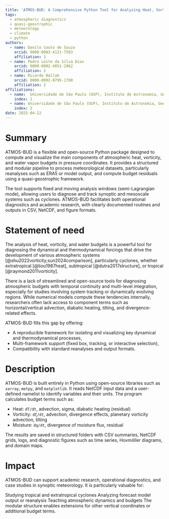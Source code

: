 ```yaml
---
title: 'ATMOS-BUD: A Comprehensive Python Tool for Analyzing Heat, Vorticity and Water Budgets on the Atmosphere'
tags:
  - atmospheric diagnostics
  - quasi-geostrophic
  - meteorology
  - climate
  - python
authors:
  - name: Danilo Couto de Souza
    orcid: 0000-0003-4121-7583
    affiliation: 1
  - name: Pedro Leite da Silva Dias
    orcid: 0000-0002-4051-2962
    affiliation: 2
  - name: Ricardo Hallak
    orcid: 0000-0002-8795-1700
    affiliation: 2
affiliations:
  - name:  Universidade de São Paulo (USP), Instituto de Astronomia, Geofísica e Ciências Atmosféricas (IAG), São Paulo, Brazil & Climate Risk Initiative, IRB(re), Rio de Janeiro, Brazil
    index: 1
  - name: Universidade de São Paulo (USP), Instituto de Astronomia, Geofísica e Ciências Atmosféricas (IAG), São Paulo, Brazil
    index: 2
date: 2025-04-22
---
```


# Summary

ATMOS-BUD is a flexible and open-source Python package designed to compute and visualize the main components of atmospheric heat, vorticity, and water vapor budgets in pressure coordinates. It provides a structured and modular pipeline to process meteorological datasets, particularly reanalyses such as ERA5 or model output, and compute budget residuals using a quasi-geostrophic framework. 

The tool supports fixed and moving analysis windows (semi-Lagrangian mode), allowing users to diagnose and track synoptic and mesoscale systems such as cyclones. ATMOS-BUD facilitates both operational diagnostics and academic research, with clearly documented routines and outputs in CSV, NetCDF, and figure formats.

# Statement of need

The analysis of heat, vorticity, and water budgets is a powerful tool for diagnosing the dynamical and thermodynamical forcings that drive the development of various atmospheric systems [@shu2022vorticity;sun2024comparison], particularly cyclones, whether extratropical [@liou1987heat], subtropical [@dutra2017structure], or tropical [@raymond2011vorticity].

There is a lack of streamlined and open-source tools for diagnosing atmospheric budgets with temporal continuity and multi-level integration, especially for studies involving system tracking or dynamically evolving regions. While numerical models compute these tendencies internally, researchers often lack access to component terms such as horizontal/vertical advection, diabatic heating, tilting, and divergence-related effects.

ATMOS-BUD fills this gap by offering:
- A reproducible framework for isolating and visualizing key dynamical and thermodynamical processes,
- Multi-framework support (fixed box, tracking, or interactive selection),
- Compatibility with standard reanalyses and output formats.

# Description

ATMOS-BUD is built entirely in Python using open-source libraries such as `xarray`, `metpy`, and `matplotlib`. It reads NetCDF input data and a user-defined namelist to identify variables and their units. The program calculates budget terms such as:

- Heat: `dT/dt`, advection, sigma, diabatic heating (residual)
- Vorticity: `dζ/dt`, advection, divergence effects, planetary vorticity advection, tilting
- Moisture: `dq/dt`, divergence of moisture flux, residual

The results are saved in structured folders with CSV summaries, NetCDF grids, logs, and diagnostic figures such as time series, Hovmöller diagrams, and domain maps.

# Impact

ATMOS-BUD can support academic research, operational diagnostics, and case studies in synoptic meteorology. It is particularly valuable for:

Studying tropical and extratropical cyclones
Analyzing forecast model output or reanalysis
Teaching atmospheric dynamics and budgets
The modular structure enables extensions for other vertical coordinates or additional budget terms.